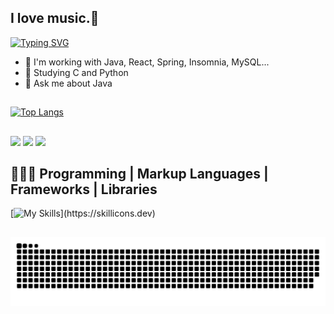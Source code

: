 ## I love music.👋

[![Typing SVG](https://readme-typing-svg.demolab.com?font=Fira+Code&size=25&pause=1000&color=blue&width=435&lines=Hi,+I'm+a+Full+Stack+Developer)](https://git.io/typing-svg)

- 🔭 I'm working with Java, React, Spring, Insomnia, MySQL...
- 🌱 Studying C and Python
- 💬 Ask me about Java

##
  [![Top Langs](https://github-readme-stats.vercel.app/api/top-langs/?username=Kelton1969&theme=shadow_blue&show_icons=true&layout=compact)](https://github.com/anuraghazra/github-readme-stats)
##
<div>  
  <a href = "mailto:kelton.tinho23@gmail.com"><img src="https://img.shields.io/badge/-Gmail-%23333?style=for-the-badge&logo=gmail&logoColor=white" target="_blank"></a>
  <a href="https://www.linkedin.com/in/renan-da-silva-ramos" target="_blank"><img src="https://img.shields.io/badge/-LinkedIn-%230077B5?style=for-the-badge&logo=linkedin&logoColor=white" target="_blank"></a>
  <a href="https://api.whatsapp.com/send?phone=5511999768490&text=Ol%C3%A1,%20eu%20encontrei%20seu%20n%C3%BAmero%20atrav%C3%A9s%20do%20GitHub!" target="_blank"><img src="https://img.shields.io/badge/WhatsApp-25D366?style=for-the-badge&logo=whatsapp&logoColor=white&logo=linkedin&logoColor=white" target="_blank"></a> 
</div>


## 🧑🏾‍💻 Programming | Markup Languages | Frameworks |  Libraries


 
[![My Skills](https://skillicons.dev/icons?i=androidstudio,arduino,cpp,css,discord,eclipse,git,github,html,java,js,mysql,nodejs,react,visualstudio,vscode,)](https://skillicons.dev)


##


<picture>
  <source media="(prefers-color-scheme: dark)" srcset="https://raw.githubusercontent.com/platane/platane/output/github-contribution-grid-snake-dark.svg">
  <source media="(prefers-color-scheme: light)" srcset="https://raw.githubusercontent.com/platane/platane/output/github-contribution-grid-snake.svg">
  <img alt="github contribution grid snake animation" src="https://raw.githubusercontent.com/platane/platane/output/github-contribution-grid-snake.svg">
</picture>


##
